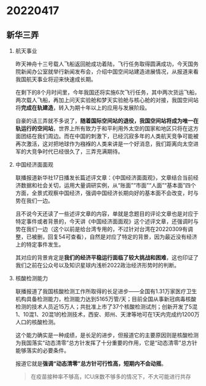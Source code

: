 # 20220417

## 新华三弄

1. 航天事业

   昨天神舟十三号载人飞船返回舱成功着陆，飞行任务取得圆满成功，今天国务院新闻办公室就举行新闻发布会，介绍中国空间站建造进展情况，从报道来看我国航天事业将迎来快速成长期。

   在剩下的8个月时间里，今年我国还将实施6次飞行任务，其中两次货运飞船，两次载人飞船，再加上问天实验舱和梦天实验舱与核心舱的对接，我国空间站将**完成在轨建造**，转入为期十年以上的应用与发展阶段。

   自豪的话三弄就不多说了，**随着国际空间站的退役，我国空间站将成为唯一在轨运行的空间站**，世界上所有致力于和平利用外太空的国家和地区只将在这方面团结在我们周边。而在中国的刺激下，已经沉寂多年的人类航天竞争可能被再次激活，这对把地球作为襁褓的人类来讲是一个好消息，我们距离向太空进军的大竞争时代已经很久了，三弄充满期待。

2. 中国经济面面观

   联播报道新华社17日播发长篇述评文章：《中国经济面面观》，文章结合当前经济数据和社会关切，运用大量调研实例，从“账面”“市面”“人面”“基本面”四个方面，全景式观察中国经济，强调中国经济长期向好的基本面不会改变，时与势在我们一边。

   且不说今天还读了一些述评文章的内容，单就是念题目的评论文章也是对应于特定事件或者背景的，今天讲《中国经济面面观》这个述评文章，还强调时与势在我们一边（这个以前是给台湾专用的，不过针对台湾在20220309有调整，已被删，回复54可查看），自然是对应了特定的背景，因为最近没有经济上的特定事件发生。

   其对应的背景肯定是**我们的经济平稳运行面临了较大挑战和困难**，这也印证了我们之前在公众号以及知识星球内浅析2022政治经济形势时的判断。

3. 核酸检测能力

   联播报道了我国核酸检测工作所取得的长足进步——全国有1.31万家医疗卫生机构具备检测能力，检测能力达到5165万管/天；目前全国从事新冠病毒核酸检测的技术人员近15万人；共批准上市了37个核酸检测试剂；创新开发了5混1、10混1、20混1的检测技术，西安、郑州、天津等地可在1天内完成约1200万人口的核酸检测。

   这个能力确实是一种成绩，是长足的进步，但报道它的主要原因则是核酸检测为我国落实“动态清零”总方针发挥了十分重要的作用，它是“动态清零”总方针能够落实的必要条件。

   报道它就是**强调“动态清零”总方针可行性高，短期内不会动摇**。

   > 在疫苗接种率不够高，ICU床数不够多的情况下，不大可能进行共存